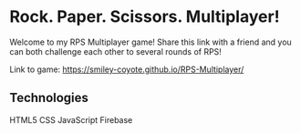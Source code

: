 # Rock. Paper. Scissors. Multiplayer!

Welcome to my RPS Multiplayer game! Share this link with a friend and you can
both challenge each other to several rounds of RPS!

Link to game:
https://smiley-coyote.github.io/RPS-Multiplayer/

## Technologies
HTML5
CSS
JavaScript
Firebase

